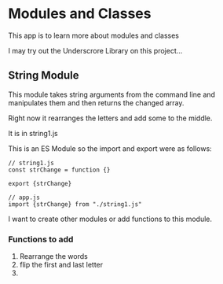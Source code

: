 # Modules and Classes

This app is to learn more about modules and classes

I may try out the Underscrore Library on this project...

## String Module

This module takes string arguments from the command line and manipulates them and then returns the changed array.

Right now it rearranges the letters and add some to the middle.

It is in string1.js

This is an ES Module so the import and export were as follows:

    // string1.js
    const strChange = function {}

    export {strChange}

    // app.js
    import {strChange} from "./string1.js"

I want to create other modules or add functions to this module.

### Functions to add

1. Rearrange the words
2. flip the first and last letter
3.
